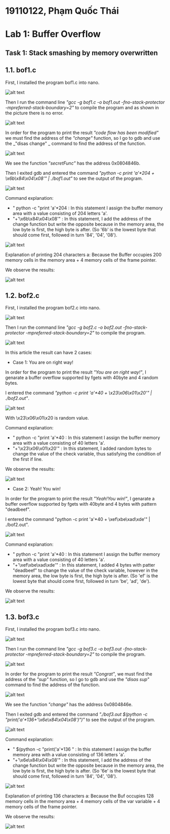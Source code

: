 # 19110122, Phạm Quốc Thái

# Lab 1: Buffer Overflow

## Task 1: Stack smashing by memory overwritten

## 1.1. bof1.c

First, I installed the program bof1.c into nano.

![alt text](images/image1.1.1.png)

Then I run the command line _"gcc -g bof1.c -o bof1.out -fno-stack-protector -mpreferred-stack-boundary=2"_ to compile the program and as shown in the picture there is no error.

![alt text](images/image1.1.2.png)

In order for the program to print the result _"code flow has been modified"_ we must find the address of the _"change"_ function, so I go to gdb and use the _"disas change" _ command to find the address of the function.

![alt text](images/image1.1.3.png)

We see the function _"secretFunc"_ has the address 0x0804846b.

Then I exited gdb and entered the command _"python -c print 'a'\*204 + \x6b\x84\x04\x08'" | ./bof1.out"_ to see the output of the program.

![alt text](images/image1.1.4.png)

Command explanation:

- " python -c "print 'a'\*204 : In this statement I assign the buffer memory area with a value consisting of 204 letters 'a'.
- "+'\x6b\x84\x04\x08'" : In this statement, I add the address of the change function but write the opposite because in the memory area, the low byte is first, the high byte is after. (So '6b' is the lowest byte that should come first, followed in turn '84', '04', '08').

![alt text](images/image1.1.5.png)

Explanation of printing 204 characters a: Because the Buffer occupies 200 memory cells in the memory area + 4 memory cells of the frame pointer.

We observe the results:

![alt text](images/image1.1.6.png)

## 1.2. bof2.c

First, I installed the program bof2.c into nano.

![alt text](images/image1.2.1.png)

Then I run the command line _"gcc -g bof2.c -o bof2.out -fno-stack-protector -mpreferred-stack-boundary=2"_ to compile the program.

![alt text](images/image1.2.2.png)

In this article the result can have 2 cases:

- Case 1: You are on right way!

In order for the program to print the result _"You are on right way!"_, I genarate a buffer overflow supported by fgets with 40byte and 4 random bytes.

I entered the command _"python -c print 'a'\*40 + \x23\x06\x01\x20'" | ./bof2.out"_.

![alt text](images/image1.2.3.png)

With \x23\x06\x01\x20 is random value.

Command explanation:

- " python -c "print 'a'\*40 : In this statement I assign the buffer memory area with a value consisting of 40 letters 'a'.
- "+'\x23\x06\x01\x20'" : In this statement, I added random bytes to change the value of the check variable, thus satisfying the condition of the first if line.

We observe the results:

![alt text](images/image1.2.4.png)

- Case 2: Yeah! You win!

In order for the program to print the result _"Yeah!You win!"_, I genarate a buffer overflow supported by fgets with 40byte and 4 bytes with pattern "deadbeef".

I entered the command "python -c print 'a'\*40 + \xef\xbe\xad\xde'" | ./bof2.out".

![alt text](images/image1.2.5.png)

Command explanation:

- " python -c "print 'a'\*40 : In this statement I assign the buffer memory area with a value consisting of 40 letters 'a'.
- "+'\xef\xbe\xad\xde'" : In this statement, I added 4 bytes with patter "deadbeef" to change the value of the check variable, however in the memory area, the low byte is first, the high byte is after. (So 'ef' is the lowest byte that should come first, followed in turn 'be', 'ad', 'de').

We observe the results:

![alt text](images/image1.2.6.png)

## 1.3. bof3.c

First, I installed the program bof3.c into nano.

![alt text](images/image1.3.1.png)

Then I run the command line _"gcc -g bof3.c -o bof3.out -fno-stack-protector -mpreferred-stack-boundary=2"_ to compile the program.

![alt text](images/image1.3.2.png)

In order for the program to print the result _"Congrat"_, we must find the address of the _"sup"_ function, so I go to gdb and use the _"disas sup"_ command to find the address of the function.

![alt text](images/image1.3.3.png)

We see the function _"change"_ has the address 0x0804846e.

Then I exited gdb and entered the command _"./bof3.out $(python -c "print('a'\*136+'\x6e\x84\x04\x08')")"_ to see the output of the program.

![alt text](images/image1.3.4.png)

Command explanation:

- " $(python -c "print('a'\*136 " : In this statement I assign the buffer memory area with a value consisting of 136 letters 'a'.
- "+'\x6e\x84\x04\x08'" : In this statement, I add the address of the change function but write the opposite because in the memory area, the low byte is first, the high byte is after. (So '6e' is the lowest byte that should come first, followed in turn '84', '04', '08').

![alt text](images/image1.3.5.png)

Explanation of printing 136 characters a: Because the Buf occupies 128 memory cells in the memory area + 4 memory cells of the var variable + 4 memory cells of the frame pointer.

We observe the results:

![alt text](images/image1.3.6.png)
